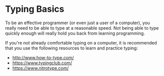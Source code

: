 # Typing Basics

To be an effective programmer (or even just a user of a computer),
you really need to be able to type at a reasonable speed.
Not being able to type quickly enough will really hold you
back from learning programming.

If you're not already comfortable typing on a computer,
it is recommended that you use the following resources
to learn and practice typing:
- <http://www.how-to-type.com/>
- <https://www.typingclub.com/>
- <https://www.nitrotype.com/>
